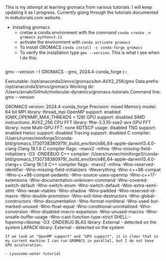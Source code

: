 This is my attempt at learning gromacs from various tutorials. I will keep updating it as I progress. Currently going through the tutorials documented in mdtutorials.com website.

- Installing gromacs
  - cretae a conda environment with the command `conda create -n gromacs python=3.11`
  - activate the environment with `conda activate gromacs`
  - To install GROMACS `conda install -c conda-forge gromacs`
  - To verify the installation type `gmx --version`. This is what I see when I do this:
  ```
gmx --version
                   :-) GROMACS - gmx, 2024.4-conda_forge (-:

Executable:   /opt/anaconda3/envs/gromacs/bin.AVX2_256/gmx
Data prefix:  /opt/anaconda3/envs/gromacs
Working dir:  /Users/arnab/GitHub/molecular-dynamics/gromacs-tutorials
Command line:
  gmx --version

GROMACS version:     2024.4-conda_forge
Precision:           mixed
Memory model:        64 bit
MPI library:         thread_mpi
OpenMP support:      enabled (GMX_OPENMP_MAX_THREADS = 128)
GPU support:         disabled
SIMD instructions:   AVX2_256
CPU FFT library:     fftw-3.3.10-sse2-avx
GPU FFT library:     none
Multi-GPU FFT:       none
RDTSCP usage:        disabled
TNG support:         enabled
Hwloc support:       disabled
Tracing support:     disabled
C compiler:          /Users/runner/miniforge3/conda-bld/gromacs_1730738380979/_build_env/bin/x86_64-apple-darwin13.4.0-clang Clang 18.1.8
C compiler flags:    -mavx2 -mfma -Wno-missing-field-initializers -O3 -DNDEBUG
C++ compiler:        /Users/runner/miniforge3/conda-bld/gromacs_1730738380979/_build_env/bin/x86_64-apple-darwin13.4.0-clang++ Clang 18.1.8
C++ compiler flags:  -mavx2 -mfma -Wno-reserved-identifier -Wno-missing-field-initializers -Weverything -Wno-c++98-compat -Wno-c++98-compat-pedantic -Wno-source-uses-openmp -Wno-c++17-extensions -Wno-documentation-unknown-command -Wno-covered-switch-default -Wno-switch-enum -Wno-switch-default -Wno-extra-semi-stmt -Wno-weak-vtables -Wno-shadow -Wno-padded -Wno-reserved-id-macro -Wno-double-promotion -Wno-exit-time-destructors -Wno-global-constructors -Wno-documentation -Wno-format-nonliteral -Wno-used-but-marked-unused -Wno-float-equal -Wno-conditional-uninitialized -Wno-conversion -Wno-disabled-macro-expansion -Wno-unused-macros -Wno-unsafe-buffer-usage -Wno-cast-function-type-strict SHELL:-fopenmp=libomp -O3 -DNDEBUG
BLAS library:        External - detected on the system
LAPACK library:      External - detected on the system
  ```
If we look at "OpenMP support" and "GPU support", it is clear that in my current machine I can run GROMACS in parallel, but I do not have GPU acceleration.

- Lysozome-water tutorial